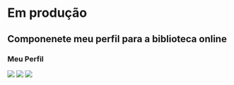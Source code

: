 <h1>Em produção</h1>
<h2>Componenete meu perfil para a biblioteca online</h2>

<h3>Meu Perfil </h3>
<img src="https://github.com/waltereidi/vue-meuperfil-bibliotecaonline/assets/6370415/dc2afb26-2a93-4589-a234-24ec7ce99cda"> 

<img src="https://github.com/waltereidi/vue-meuperfil-bibliotecaonline/assets/6370415/3efad917-a19d-45fb-a2f2-74dc1e445f0f"> 

<img src="https://github.com/waltereidi/vue-meuperfil-bibliotecaonline/assets/6370415/cafe952c-5785-40f1-bb41-1f518306ac01">
